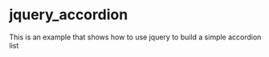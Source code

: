 # jquery_accordion

This is an example that shows how to use jquery to build a simple accordion list

